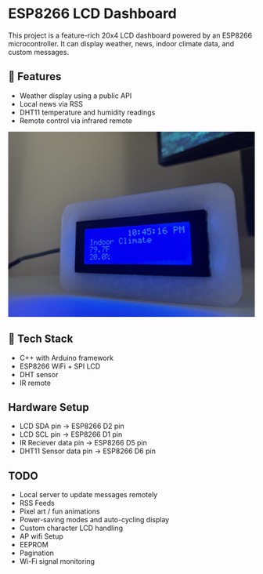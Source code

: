 # ESP8266 LCD Dashboard

This project is a feature-rich 20x4 LCD dashboard powered by an ESP8266 microcontroller. It can display weather, news, indoor climate data, and custom messages.

## 🔧 Features
- Weather display using a public API
- Local news via RSS
- DHT11 temperature and humidity readings
- Remote control via infrared remote

<p align="center">
  <img src="assets/front.jpg" width="600"/>
</p>



## 🧰 Tech Stack
- C++ with Arduino framework
- ESP8266 WiFi + SPI LCD
- DHT sensor
- IR remote

## Hardware Setup
- LCD SDA pin -> ESP8266 D2 pin
- LCD SCL pin -> ESP8266 D1 pin
- IR Reciever data pin -> ESP8266 D5 pin
- DHT11 Sensor data pin -> ESP8266 D6 pin

## TODO
- Local server to update messages remotely
- RSS Feeds
- Pixel art / fun animations
- Power-saving modes and auto-cycling display
- Custom character LCD handling
- AP wifi Setup
- EEPROM
- Pagination
- Wi-Fi signal monitoring